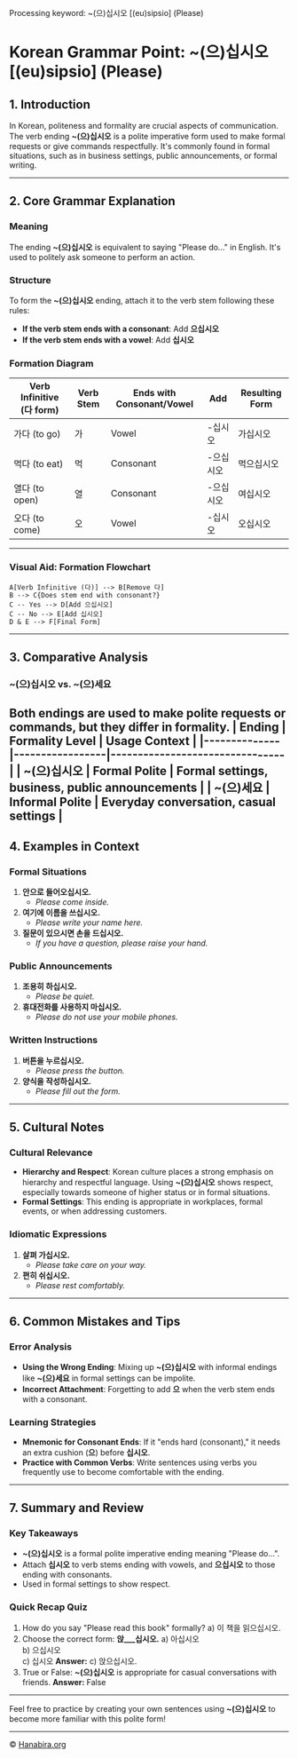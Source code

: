 Processing keyword: ~(으)십시오 [(eu)sipsio] (Please)
# Korean Grammar Point: ~(으)십시오 [(eu)sipsio] (Please)

## 1. Introduction
In Korean, politeness and formality are crucial aspects of communication. The verb ending **~(으)십시오** is a polite imperative form used to make formal requests or give commands respectfully. It's commonly found in formal situations, such as in business settings, public announcements, or formal writing.

---
## 2. Core Grammar Explanation
### Meaning
The ending **~(으)십시오** is equivalent to saying "Please do..." in English. It's used to politely ask someone to perform an action.
### Structure
To form the **~(으)십시오** ending, attach it to the verb stem following these rules:
- **If the verb stem ends with a consonant**: Add **으십시오**
- **If the verb stem ends with a vowel**: Add **십시오**
### Formation Diagram
| Verb Infinitive (다 form) | Verb Stem | Ends with Consonant/Vowel | Add | Resulting Form |
|---------------------------|-----------|---------------------------|-----|----------------|
| 가다 (to go)              | 가         | Vowel                     | -십시오  | 가십시오       |
| 먹다 (to eat)             | 먹         | Consonant                 | -으십시오 | 먹으십시오     |
| 열다 (to open)            | 열         | Consonant                 | -으십시오 | 여십시오       |
| 오다 (to come)            | 오         | Vowel                     | -십시오  | 오십시오       |
---
### Visual Aid: Formation Flowchart
```
A[Verb Infinitive (다)] --> B[Remove 다]
B --> C{Does stem end with consonant?}
C -- Yes --> D[Add 으십시오]
C -- No --> E[Add 십시오]
D & E --> F[Final Form]
```
---
## 3. Comparative Analysis
### ~(으)십시오 vs. ~(으)세요
Both endings are used to make polite requests or commands, but they differ in formality.
| Ending       | Formality Level | Usage Context                  |
|--------------|-----------------|--------------------------------|
| ~(으)십시오     | Formal Polite    | Formal settings, business, public announcements |
| ~(으)세요      | Informal Polite   | Everyday conversation, casual settings |
---
## 4. Examples in Context
### Formal Situations
1. **안으로 들어오십시오.**
   - *Please come inside.*
2. **여기에 이름을 쓰십시오.**
   - *Please write your name here.*
3. **질문이 있으시면 손을 드십시오.**
   - *If you have a question, please raise your hand.*
### Public Announcements
1. **조용히 하십시오.**
   - *Please be quiet.*
2. **휴대전화를 사용하지 마십시오.**
   - *Please do not use your mobile phones.*
### Written Instructions
1. **버튼을 누르십시오.**
   - *Please press the button.*
2. **양식을 작성하십시오.**
   - *Please fill out the form.*
---
## 5. Cultural Notes
### Cultural Relevance
- **Hierarchy and Respect**: Korean culture places a strong emphasis on hierarchy and respectful language. Using **~(으)십시오** shows respect, especially towards someone of higher status or in formal situations.
- **Formal Settings**: This ending is appropriate in workplaces, formal events, or when addressing customers.
### Idiomatic Expressions
1. **살펴 가십시오.**
   - *Please take care on your way.*
2. **편히 쉬십시오.**
   - *Please rest comfortably.*
---
## 6. Common Mistakes and Tips
### Error Analysis
- **Using the Wrong Ending**: Mixing up **~(으)십시오** with informal endings like **~(으)세요** in formal settings can be impolite.
- **Incorrect Attachment**: Forgetting to add **으** when the verb stem ends with a consonant.
### Learning Strategies
- **Mnemonic for Consonant Ends**: If it "ends hard (consonant)," it needs an extra cushion (**으**) before **십시오**.
- **Practice with Common Verbs**: Write sentences using verbs you frequently use to become comfortable with the ending.
---
## 7. Summary and Review
### Key Takeaways
- **~(으)십시오** is a formal polite imperative ending meaning "Please do...".
- Attach **십시오** to verb stems ending with vowels, and **으십시오** to those ending with consonants.
- Used in formal settings to show respect.
### Quick Recap Quiz
1. How do you say "Please read this book" formally?
   a) 이 책을 읽으십시오.
2. Choose the correct form: **앉___십시오.**
   a) 아십시오  
   b) 으십시오  
   c) 십시오
   **Answer:** c) 앉으십시오.
3. True or False: **~(으)십시오** is appropriate for casual conversations with friends.
   **Answer:** False
---
Feel free to practice by creating your own sentences using **~(으)십시오** to become more familiar with this polite form!

---
© [Hanabira.org](https://hanabira.org)

